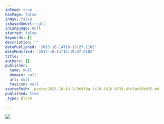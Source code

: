 ```yaml
---
inFeed: true
hasPage: false
inNav: false
isBasedOnUrl: null
inLanguage: null
starred: false
keywords: []
description: ''
datePublished: '2015-10-14T18:19:27.110Z'
dateModified: '2015-10-14T18:19:07.918Z'
title: ''
authors: []
publisher:
  name: null
  domain: null
  url: null
  favicon: null
sourcePath: _posts/2015-10-14-2d9c8f9a-3e16-441b-8f31-4fd3ae10e915.md
published: true
_type: Blurb

---
```

![](https://the-grid-user-content.s3-us-west-2.amazonaws.com/45351cb2-2458-496a-ba7a-f914622aa3a8.jpg)